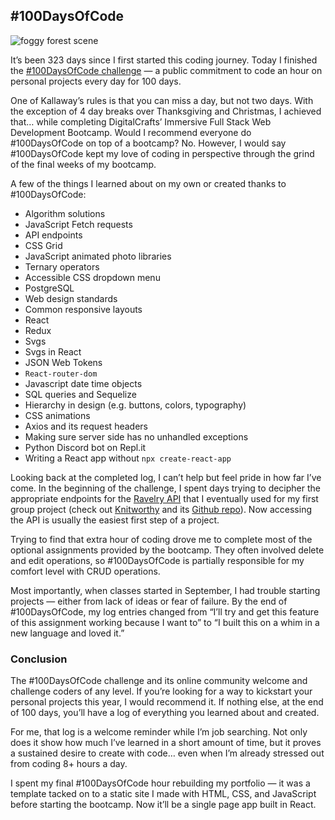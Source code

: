 ## #100DaysOfCode

![foggy forest scene](https://images.abbeyperini.com/fog.jpg)

It’s been 323 days since I first started this coding journey. Today I finished the [#100DaysOfCode challenge](https://www.100daysofcode.com/) — a public commitment to code an hour on personal projects every day for 100 days.

One of Kallaway’s rules is that you can miss a day, but not two days. With the exception of 4 day breaks over Thanksgiving and Christmas, I achieved that… while completing DigitalCrafts’ Immersive Full Stack Web Development Bootcamp. Would I recommend everyone do #100DaysOfCode on top of a bootcamp? No. However, I would say #100DaysOfCode kept my love of coding in perspective through the grind of the final weeks of my bootcamp.

A few of the things I learned about on my own or created thanks to #100DaysOfCode:

* Algorithm solutions
* JavaScript Fetch requests
* API endpoints
* CSS Grid
* JavaScript animated photo libraries
* Ternary operators
* Accessible CSS dropdown menu
* PostgreSQL
* Web design standards
* Common responsive layouts
* React
* Redux
* Svgs
* Svgs in React
* JSON Web Tokens
* `React-router-dom`
* Javascript date time objects
* SQL queries and Sequelize
* Hierarchy in design (e.g. buttons, colors, typography)
* CSS animations
* Axios and its request headers
* Making sure server side has no unhandled exceptions
* Python Discord bot on Repl.it
* Writing a React app without `npx create-react-app`

Looking back at the completed log, I can’t help but feel pride in how far I’ve come. In the beginning of the challenge, I spent days trying to decipher the appropriate endpoints for the [Ravelry API](https://www.ravelry.com/api) that I eventually used for my first group project (check out [Knitworthy](http://knitworthy.net/) and its [Github repo](https://github.com/abbeyperini/Knitworthy)). Now accessing the API is usually the easiest first step of a project.

Trying to find that extra hour of coding drove me to complete most of the optional assignments provided by the bootcamp. They often involved delete and edit operations, so #100DaysOfCode is partially responsible for my comfort level with CRUD operations.

Most importantly, when classes started in September, I had trouble starting projects — either from lack of ideas or fear of failure. By the end of #100DaysOfCode, my log entries changed from “I’ll try and get this feature of this assignment working because I want to” to “I built this on a whim in a new language and loved it.”

### Conclusion

The #100DaysOfCode challenge and its online community welcome and challenge coders of any level. If you’re looking for a way to kickstart your personal projects this year, I would recommend it. If nothing else, at the end of 100 days, you’ll have a log of everything you learned about and created.

For me, that log is a welcome reminder while I’m job searching. Not only does it show how much I’ve learned in a short amount of time, but it proves a sustained desire to create with code… even when I’m already stressed out from coding 8+ hours a day.

I spent my final #100DaysOfCode hour rebuilding my portfolio — it was a template tacked on to a static site I made with HTML, CSS, and JavaScript before starting the bootcamp. Now it’ll be a single page app built in React.
